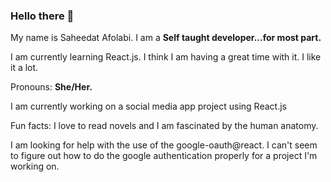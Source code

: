 ### Hello there 👋
My name is Saheedat Afolabi.
I am a <b>Self taught developer...for most part.</b>

I am currently learning React.js. I think I am having a great time with it. I like it a lot. 

Pronouns: <b>She/Her.</b>

I am currently working on a social media app project using React.js
  
Fun facts: I love to read novels and I am fascinated by the human anatomy.
 
 I am looking for help with the use of the google-oauth@react. I can't seem to figure out how to do the google authentication properly for a project I'm working on.
 
<!--
**Saheedatt/Saheedatt** is a ✨ _special_ ✨ repository because its `README.md` (this file) appears on your GitHub profile.

Here are some ideas to get you started:

- 🔭 I’m currently working on ...
- 🌱 I’m currently learning ...
- 👯 I’m looking to collaborate on ...
- 🤔 I’m looking for help with ...
- 💬 Ask me about ...
- 📫 How to reach me: ...
- 😄 Pronouns: ...
- ⚡ Fun fact: ...
-->
